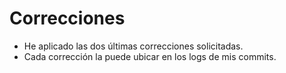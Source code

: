 # Correcciones

- He aplicado las dos últimas correcciones solicitadas.
- Cada corrección la puede ubicar en los logs de mis commits.
